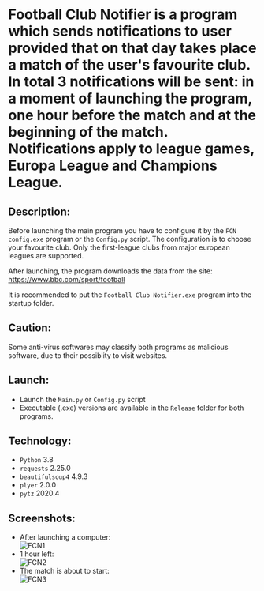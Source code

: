 # Football Club Notifier is a program which sends notifications to user provided that on that day takes place a match of the user's favourite club. In total 3 notifications will be sent: in a moment of launching the program, one hour before the match and at the beginning of the match. Notifications apply to league games, Europa League and Champions League. 

## Description:  
Before launching the main program you have to configure it by the ```FCN config.exe``` program or the ```Config.py``` script. The configuration is to choose your favourite club. Only the first-league clubs from major european leagues are supported.

After launching, the program downloads the data from the site: https://www.bbc.com/sport/football

It is recommended to put the ```Football Club Notifier.exe``` program into the startup folder.

## Caution:  
Some anti-virus softwares may classify both programs as malicious software, due to their possiblity to visit websites.

## Launch: 
* Launch the ```Main.py``` or ```Config.py``` script
* Executable (.exe) versions are available in the ```Release``` folder for both programs.

## Technology:  
* ```Python``` 3.8    
* ```requests``` 2.25.0  
* ```beautifulsoup4``` 4.9.3  
* ```plyer``` 2.0.0  
* ```pytz``` 2020.4  

## Screenshots:   
* After launching a computer:  
![FCN1](https://user-images.githubusercontent.com/71539614/99203611-5a25fb80-27b3-11eb-85fb-4ea75d08e53f.png)  
* 1 hour left:    
![FCN2](https://user-images.githubusercontent.com/71539614/99203618-5db98280-27b3-11eb-979e-7416357b798c.png)
* The match is about to start:  
![FCN3](https://user-images.githubusercontent.com/71539614/99203620-5eeaaf80-27b3-11eb-8561-5b3c02fbc944.png)  
